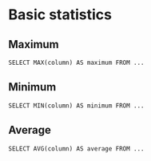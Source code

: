 [
  id: mysql-basic-statistics
  tags:
  locations:
]: #

# Basic statistics

## Maximum

````mysql
SELECT MAX(column) AS maximum FROM ...
````

## Minimum

````mysql
SELECT MIN(column) AS minimum FROM ...
````

## Average

````mysql
SELECT AVG(column) AS average FROM ...
````
